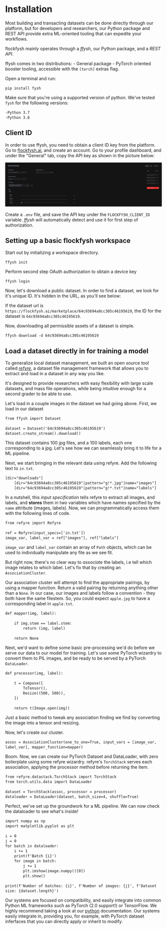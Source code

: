 # Installation

Most building and transacting datasets can be done directly through our platform, but for developers and researchers, our Python package and REST API provide extra ML-oriented tooling that can expedite your workflows.

flockfysh mainly operates through a _ffysh_, our Python package, and a _REST API_. 

ffysh comes in two distributions:
    - General package
    - PyTorch oriented booster tooling, accessible with the `[torch]` extras flag.


Open a terminal and run:
```
pip install fysh
```

Make sure that you're using a supported version of python. We've tested `fysh` for the following versions:

    -Python 3.7 
    -Python 3.8 

## Client ID

In order to use ffysh, you need to obtain a client ID key from the platform. Go to [flockfysh.ai](flockfysh.ai), and create an account. Go to your profile dashboard, and under the "General" tab, copy the API key as shown in the picture below:

![image](api-key.png)

Create a `.env` file, and save the API key under the `FLOCKFYSH_CLIENT_ID` variable. _ffysh_ will automatically detect and use it for first step of authorization.

## Setting up a basic flockfysh workspace

Start out by initializing a workspace directory.

```
ffysh init 
```

Perform second step OAuth authorization to obtain a device key

```
ffysh login
```

Now, let's download a public dataset. In order to find a dataset, we look for it's unique ID. It's hidden in the URL, as you'll see below:

If the dataset url is `https://flockfysh.ai/marketplace/64c93694a8cc305c46195619`, the 
ID for the dataset is `64c93694a8cc305c46195619`.

Now, downloading all permissible assets of a dataset is simple.

```
ffysh download -d 64c93694a8cc305c46195619
```

## Load a dataset directly in for training a model
To generalize local dataset management, we built an open source tool called [_refyre_](https://pypi.org/project/refyre), a dataset file management framework that allows you to extract and load in a dataset in any way you like.

It's designed to provide researchers with easy flexibility with large scale datasets, and mass file operations, while being intuitive enough for a second grader to be able to use.

Let's load in a couple images in the dataset we had going above. First, we load in our dataset

```
from ffysh import Dataset

dataset = Dataset('64c93694a8cc305c46195619')
dataset.create_stream().download()
```

This dataset contains 100 jpg files, and a 100 labels, each one corresponding to a jpg. Let's see how we can seamlessly bring it to life for a ML pipeline.

Next, we start bringing in the relevant data using refyre. Add the following text to `in.txt`.

```
[dir="downloads"]
    [dir="64c93694a8cc305c46195619"|pattern="g!*.jpg"|name="images"]
    [dir="64c93694a8cc305c46195619"|pattern="g!*.txt"|name="labels"]
```

In a nutshell, this _input specification_ tells refyre to extract all images, and labels, and **stores** them in two variables which have names specified by the `name` attribute (images, labels). Now, we can programmatically access them with the following lines of code.

```
from refyre import Refyre

ref = Refyre(input_specs=['in.txt'])
image_var, label_var = ref["images"], ref["labels"]
```

`image_var` and `label_var` contain an array of `Path` objects, which can be used to individually manipulate any file as we see fit.


But right now, there's no clear way to _associate_ the labels, i.e tell which image relates to which label. Let's fix that by creating an `AssociationCluster`.

Our association cluster will attempt to find the appropriate pairings, by using a mapper function. Return a valid pairing by returning anything other than a `None`. In our case, our images and labels follow a convention - they both have the same filestem. So, you could expect `apple.jpg` to have a corresponding label in `apple.txt`.

```
def mapper(img, label):
    
    if img.stem == label.stem:
        return (img, label)

    return None 
```

Next, we'd want to define some basic pre-processing we'd do before we serve our data to our model for training. Let's use some PyTorch wizardry to convert them to PIL images, and be ready to be served by a PyTorch `DataLoader`.

```
def processor(img, label):

    t = Compose([
        ToTensor(),
        Resize((500, 500)),
    ])

    return t(Image.open(img))
```

Just a basic method to tweak any association finding we find by converting the image into a tensor and resizing.

Now, let's create our cluster.
```
assoc = AssociationCluster(one_to_one=True, input_vars = [image_var, label_var], mapper_function=mapper)
```

Boom. Now, we can create our PyTorch Dataset and DataLoader, with zero boilerplate using some refyre wizardry. refyre's `TorchStack` serves each association, applying the processor method before returning the item.

```
from refyre.datastack.TorchStack import TorchStack
from torch.utils.data import DataLoader

dataset = TorchStack(assoc, processor = processor)
dataloader = DataLoader(dataset, batch_size=4, shuffle=True)
```

Perfect, we've set up the groundwork for a ML pipeline. We can now check the dataloader to see what's inside!

```
import numpy as np
import matplotlib.pyplot as plt

i = 0
j = 0
for batch in dataloader:
    i += 1
    print(f'Batch {i}')
    for image in batch:
        j += 1
        plt.imshow(image.numpy()[0])
        plt.show()

print(f'Number of batches: {i}', f'Number of images: {j}', f'Dataset size: {dataset.length}')
```


Our systems are focused on compatibility, and easily integrate into common Python ML frameworks such as PyTorch (2.0 support!) or TensorFlow. We highly recommend taking a look at our [python](Python/main.md) documentation. Our systems easily integrate in, providing you, for example, with PyTorch dataset inferfaces that you can directly apply or inherit to modify.